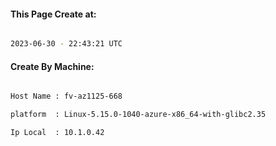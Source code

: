 
   
#### This Page Create at:

```bash

2023-06-30 - 22:43:21 UTC

```

#### Create By Machine:

```bash

Host Name : fv-az1125-668

platform  : Linux-5.15.0-1040-azure-x86_64-with-glibc2.35

Ip Local  : 10.1.0.42

```

